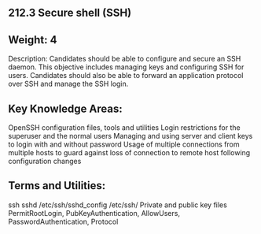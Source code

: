## 212.3 Secure shell (SSH)

Weight: 4
---------

Description: Candidates should be able to configure and secure an SSH daemon. This objective includes managing keys and configuring SSH for users. Candidates should also be able to forward an application protocol over SSH and manage the SSH login.


Key Knowledge Areas:
--------------------

OpenSSH configuration files, tools and utilities
Login restrictions for the superuser and the normal users
Managing and using server and client keys to login with and without password
Usage of multiple connections from multiple hosts to guard against loss of connection to remote host following configuration changes

Terms and Utilities:
--------------------

ssh
sshd
/etc/ssh/sshd_config
/etc/ssh/
Private and public key files
PermitRootLogin, PubKeyAuthentication, AllowUsers, PasswordAuthentication, Protocol

